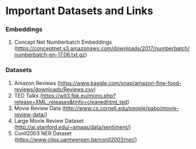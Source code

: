# Important Datasets and Links

### Embeddings
1. Concept Net Numberbatch Embeddings (https://conceptnet.s3.amazonaws.com/downloads/2017/numberbatch/numberbatch-en-17.06.txt.gz)

### Datasets
1. Amazon Reviews (https://www.kaggle.com/snap/amazon-fine-food-reviews/downloads/Reviews.csv)
2. TED Talks (https://wit3.fbk.eu/mono.php?release=XML_releases&tinfo=cleanedhtml_ted)
3. Movie Review Data (http://www.cs.cornell.edu/people/pabo/movie-review-data/)
4. Large Movie Review Dataset (http://ai.stanford.edu/~amaas/data/sentiment/)
5. Conll2003 NER Dataset (https://www.clips.uantwerpen.be/conll2003/ner/)
